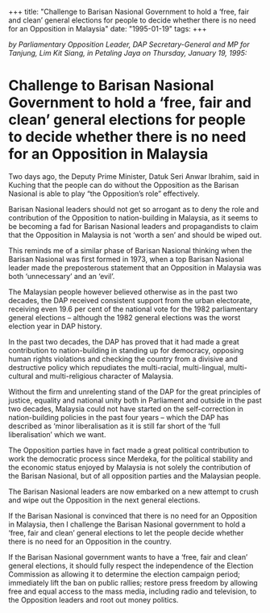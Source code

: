 +++ 
title: "Challenge to Barisan Nasional Government to hold a ‘free, fair and clean’ general elections for people to decide whether there is no need for an Opposition in Malaysia"
date: "1995-01-19"
tags:
+++

_by Parliamentary Opposition Leader, DAP Secretary-General and MP for Tanjung, Lim Kit Siang, in Petaling Jaya on Thursday, January 19, 1995:_

# Challenge to Barisan Nasional Government to hold a ‘free, fair and clean’ general elections for people to decide whether there is no need for an Opposition in Malaysia

Two days ago, the Deputy Prime Minister, Datuk Seri Anwar Ibrahim, said in Kuching that the people can do without the Opposition as the Barisan Nasional is able to play “the Opposition’s role” effectively.</u>

Barisan Nasional leaders should not get so arrogant as to deny the role and contribution of the Opposition to nation-building in Malaysia, as it seems to be becoming a fad for Barisan Nasional leaders and propagandists to claim that the Opposition in Malaysia is not ‘worth a sen’ and should be wiped out.

This reminds me of a similar phase of Barisan Nasional thinking when the Barisan Nasional was first formed in 1973, when a top Barisan Nasional leader made the preposterous statement that an Opposition in Malaysia was both ‘unnecessary’ and an ‘evil’.

The Malaysian people however believed otherwise as in the past two decades, the DAP received consistent support from the urban electorate, receiving even 19.6 per cent of the national vote for the 1982 parliamentary general elections – although the 1982 general elections was the worst election year in DAP history.

In the past two decades, the DAP has proved that it had made a great contribution to nation-building in standing up for democracy, opposing human rights violations and checking the country from a divisive and destructive policy which repudiates the multi-racial, multi-lingual, multi-cultural and multi-religious character of Malaysia.

Without the firm and unrelenting stand of the DAP for the great principles of justice, equality and national unity both in Parliament and outside in the past two decades, Malaysia could not have started on the self-correction in nation-building policies in the past four years – which the DAP has described as ‘minor liberalisation as it is still far short of the ‘full liberalisation’ which we want.

The Opposition parties have in fact made a great political contribution to work the democratic process since Merdeka, for the political stability and the economic status enjoyed by Malaysia is not solely the contribution of the Barisan Nasional, but of all opposition parties and the Malaysian people.

The Barisan Nasional leaders are now embarked on a new attempt to crush and wipe out the Opposition in the next general elections.

If the Barisan Nasional is convinced that there is no need for an Opposition in Malaysia, then I challenge the Barisan Nasional government to hold a ‘free, fair and clean’ general elections to let the people decide whether there is no need for an Opposition in the country.

If the Barisan Nasional government wants to have a ‘free, fair and clean’ general elections, it should fully respect the independence of the Election Commission as allowing it to determine the election campaign period; immediately lift the ban on public rallies; restore press freedom by allowing free and equal access to the mass media, including radio and television, to the Opposition leaders and root out money politics.
 
